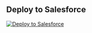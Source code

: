 ## Deploy to Salesforce

<a href="https://githubsfdeploy.herokuapp.com?owner=atikur-rabbi&repo=salesforce-lwc-at">
  <img alt="Deploy to Salesforce"
       src="https://raw.githubusercontent.com/afawcett/githubsfdeploy/master/deploy.png">
</a>
